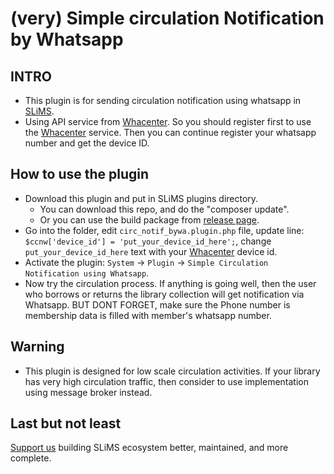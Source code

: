 # (very) Simple circulation Notification by Whatsapp

## INTRO
- This plugin is for sending circulation notification using whatsapp in [SLiMS](https://slims.web.id).
- Using API service from [Whacenter](https://whacenter.com/). So you should register first to use the [Whacenter](https://whacenter.com/) service. Then you can continue register your whatsapp number and get the device ID.

## How to use the plugin

- Download this plugin and put in SLiMS plugins directory.
    - You can download this repo, and do the "composer update".
    - Or you can use the build package from [release page](https://github.com/hendrowicaksono/Simple-WA-Notif-for-Circulation/releases).
- Go into the folder, edit `circ_notif_bywa.plugin.php` file, update line: `$ccnw['device_id'] = 'put_your_device_id_here';`, change `put_your_device_id_here` text with your [Whacenter](https://whacenter.com/) device id.
- Activate the plugin: `System` -> `Plugin` -> `Simple Circulation Notification using Whatsapp`.
- Now try the circulation process. If anything is going well, then the user who borrows or returns the library collection will get notification via Whatsapp. BUT DONT FORGET, make sure the Phone number is membership data is filled with member's whatsapp number.

## Warning
- This plugin is designed for low scale circulation activities. If your library has very high circulation traffic, then consider to use implementation using message broker instead.

## Last but not least
[Support us](https://saweria.co/hendrowicaksono) building SLiMS ecosystem better, maintained, and more complete.
